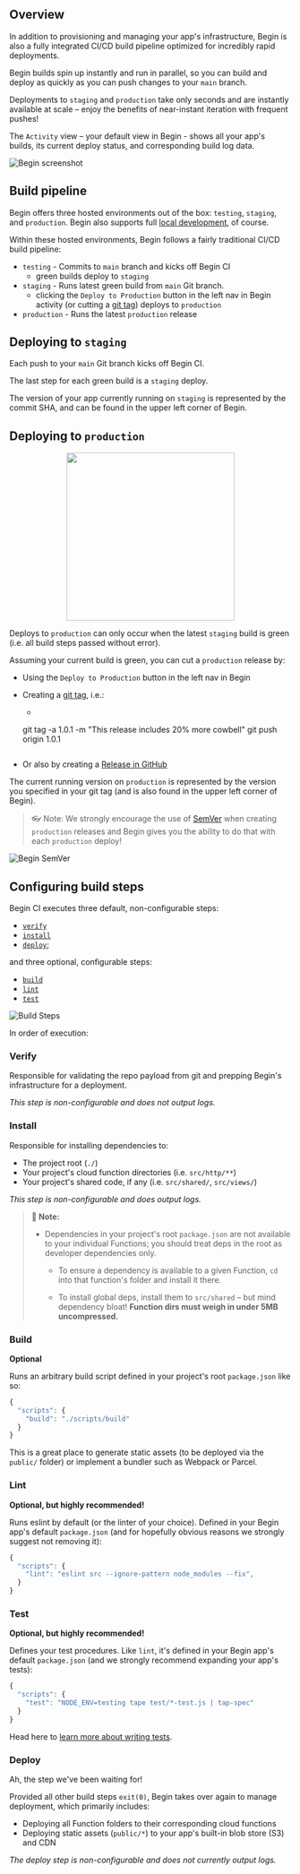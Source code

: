 ## Overview

In addition to provisioning and managing your app's infrastructure, Begin is also a fully integrated CI/CD build pipeline optimized for incredibly rapid deployments.

Begin builds spin up instantly and run in parallel, so you can build and deploy as quickly as you can push changes to your `main` branch.

Deployments to `staging` and `production` take only seconds and are instantly available at scale – enjoy the benefits of near-instant iteration with frequent pushes!

The `Activity` view – your default view in Begin - shows all your app's builds, its current deploy status, and corresponding build log data.

![Begin screenshot](/_static/screens/begin-activity.jpg)



## Build pipeline

Begin offers three hosted environments out of the box: `testing`, `staging`, and `production`. Begin also supports full [local development](./working-locally), of course.

Within these hosted environments, Begin follows a fairly traditional CI/CD build pipeline:
- `testing` - Commits to `main` branch and kicks off Begin CI
  - green builds deploy to `staging`
- `staging` - Runs latest green build from `main` Git branch.
  - clicking the `Deploy to Production` button in the left nav in Begin activity (or cutting a [git tag](https://git-scm.com/book/en/v2/Git-Basics-Tagging)) deploys to `production`
- `production` - Runs the latest `production` release


## Deploying to `staging`

Each push to your `main` Git branch kicks off Begin CI.

The last step for each green build is a `staging` deploy.

The version of your app currently running on `staging` is represented by the commit SHA, and can be found in the upper left corner of Begin.


## Deploying to `production`

<img src="/_static/screens/shared/shipit.png" style="border:0; display:block; margin:auto; height:300px; textAlign: center;">

Deploys to `production` can only occur when the latest `staging` build is green (i.e. all build steps passed without error).

Assuming your current build is green, you can cut a `production` release by:

- Using the `Deploy to Production` button in the left nav in Begin
- Creating a [git tag](https://git-scm.com/book/en/v2/Git-Basics-Tagging), i.e.:

  - ```bash
  git tag -a 1.0.1 -m "This release includes 20% more cowbell"
  git push origin 1.0.1
  ```
- Or also by creating a [Release in GitHub](https://help.github.com/articles/creating-releases/)

The current running version on `production` is represented by the version you specified in your git tag (and is also found in the upper left corner of Begin).

> 👓 Note: We strongly encourage the use of [SemVer](https://semver.org/) when creating `production` releases and Begin gives you the ability to do that with each `production` deploy!

![Begin SemVer](/_static/screens/shared/begin-semver.jpg)


## Configuring build steps

Begin CI executes three default, non-configurable steps: 

- [`verify`](#verify)
- [`install`](#install) 
- [`deploy`](#deploy); 

and three optional, configurable steps: 

- [`build`](#build)
- [`lint`](#lint)
- [`test`](#test)

![Build Steps](/_static/screens/shared/build-steps.jpg)

In order of execution:

### **Verify**

Responsible for validating the repo payload from git and prepping Begin's infrastructure for a deployment.

*This step is non-configurable and does not output logs.*


### **Install**

Responsible for installing dependencies to:
- The project root (`./`)
- Your project's cloud function directories (i.e. `src/http/**`)
- Your project's shared code, if any (i.e. `src/shared/`, `src/views/`)

*This step is non-configurable and does output logs.*

> **🤖 Note:**
> - Dependencies in your project's root `package.json` are not available to your individual Functions; you should treat deps in the root as developer dependencies only.
>
>   - To ensure a dependency is available to a given Function, `cd` into that function's folder and install it there.
>
>   - To install global deps, install them to `src/shared` – but mind dependency bloat! **Function dirs must weigh in under 5MB uncompressed.**


### **Build**

**Optional**

Runs an arbitrary build script defined in your project's root `package.json` like so:

```js
{
  "scripts": {
    "build": "./scripts/build"
  }
}
```

This is a great place to generate static assets (to be deployed via the `public/` folder) or implement a bundler such as Webpack or Parcel.


### **Lint**

**Optional, but highly recommended!**

Runs eslint by default (or the linter of your choice). Defined in your Begin app's default `package.json` (and for hopefully obvious reasons we strongly suggest not removing it):

```js
{
  "scripts": {
    "lint": "eslint src --ignore-pattern node_modules --fix",
  }
}
```


### **Test**

**Optional, but highly recommended!**

Defines your test procedures. Like `lint`, it's defined in your Begin app's default `package.json` (and we strongly recommend expanding your app's tests):

```js
{
  "scripts": {
    "test": "NODE_ENV=testing tape test/*-test.js | tap-spec"
  }
}
```

Head here to [learn more about writing tests](/en/getting-started/writing-tests).


### **Deploy**

Ah, the step we've been waiting for!

Provided all other build steps `exit(0)`, Begin takes over again to manage deployment, which primarily includes:
- Deploying all Function folders to their corresponding cloud functions
- Deploying static assets (`public/*`) to your app's built-in blob store (S3) and CDN

*The deploy step is non-configurable and does not currently output logs.*
